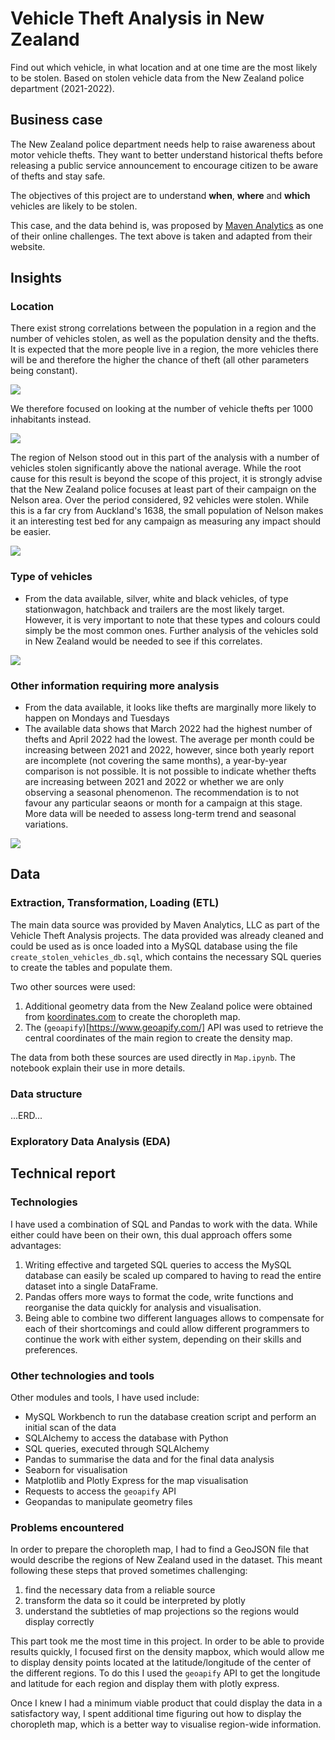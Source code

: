 # Vehicle Theft Analysis in New Zealand
Find out which vehicle, in what location and at one time are the most likely to be stolen. Based on stolen vehicle data from the New Zealand police department (2021-2022).

## Business case
The New Zealand police department needs help to raise awareness about motor vehicle thefts. They want to better understand historical thefts before releasing a public service announcement to encourage citizen to be aware of thefts and stay safe.

The objectives of this project are to understand **when**, **where** and **which** vehicles are likely to be stolen. 

This case, and the data behind is, was proposed by [Maven Analytics](https://app.mavenanalytics.io/guided-projects/3) as one of their online challenges. The text above is taken and adapted from their website.

## Insights
### Location
There exist strong correlations between the population in a region and the number of vehicles stolen, as well as the population density and the thefts. It is expected that the more people live in a region, the more vehicles there will be and therefore the higher the chance of theft (all other parameters being constant).

![](/Images/population_vs_density.png)

We therefore focused on looking at the number of vehicle thefts per 1000 inhabitants instead.

![](/Images/thefts_per_population.png)

The region of Nelson stood out in this part of the analysis with a number of vehicles stolen significantly above the national average. While the root cause for this result is beyond the scope of this project, it is strongly advise that the New Zealand police focuses at least part of their campaign on the Nelson area. Over the period considered, 92 vehicles were stolen. While this is a far cry from Auckland's 1638, the small population of Nelson makes it an interesting test bed for any campaign as measuring any impact should be easier.

![](/Images/map_regions.png)

### Type of vehicles
* From the data available, silver, white and black vehicles, of type stationwagon, hatchback and trailers are the most likely target. However, it is very important to note that these types and colours could simply be the most common ones. Further analysis of the vehicles sold in New Zealand would be needed to see if this correlates.

![](/Images/types_and_colours.png)

### Other information requiring more analysis
* From the data available, it looks like thefts are marginally more likely to happen on Mondays and Tuesdays
* The available data shows that March 2022 had the highest number of thefts and April 2022 had the lowest. The average per month could be increasing between 2021 and 2022, however, since both yearly report are incomplete (not covering the same months), a year-by-year comparison is not possible. It is not possible to indicate whether thefts are increasing between 2021 and 2022 or whether we are only observing a seasonal phenomenon. The recommendation is to not favour any particular seaons or month for a campaign at this stage. More data will be needed to assess long-term trend and seasonal variations.

![](/Images/thefts_day_of_the_week.png)

## Data
### Extraction, Transformation, Loading (ETL) 
The main data source was provided by Maven Analytics, LLC as part of the Vehicle Theft Analysis projects. The data provided was already cleaned and could be used as is once loaded into a MySQL database using the file `create_stolen_vehicles_db.sql`, which contains the necessary SQL queries to create the tables and populate them.

Two other sources were used:
1. Additional geometry data from the New Zealand police were obtained from [koordinates.com](https://koordinates.com/layer/105480-nz-police-district-boundaries-29-april-2021/) to create the choropleth map.
2. The (`geoapify`)[https://www.geoapify.com/] API was used to retrieve the central coordinates of the main region to create the density map.

The data from both these sources are used directly in `Map.ipynb`. The notebook explain their use in more details.

### Data structure
...ERD...

### Exploratory Data Analysis (EDA)


## Technical report
### Technologies
I have used a combination of SQL and Pandas to work with the data. While either could have been on their own, this dual approach offers some advantages:
1. Writing effective and targeted SQL queries to access the MySQL database can easily be scaled up compared to having to read the entire dataset into a single DataFrame.
2. Pandas offers more ways to format the code, write functions and reorganise the data quickly for analysis and visualisation.
3. Being able to combine two different languages allows to compensate for each of their shortcomings and could allow different programmers to continue the work with either system, depending on their skills and preferences.

### Other technologies and tools
Other modules and tools, I have used include:
- MySQL Workbench to run the database creation script and perform an initial scan of the data
- SQLAlchemy to access the database with Python
- SQL queries, executed through SQLAlchemy
- Pandas to summarise the data and for the final data analysis
- Seaborn for visualisation
- Matplotlib and Plotly Express for the map visualisation
- Requests to access the `geoapify` API
- Geopandas to manipulate geometry files

### Problems encountered
In order to prepare the choropleth map, I had to find a GeoJSON file that would describe the regions of New Zealand used in the dataset. This meant following these steps that proved sometimes challenging:
1. find the necessary data from a reliable source
2. transform the data so it could be interpreted by plotly
3. understand the subtleties of map projections so the regions would display correctly

This part took me the most time in this project. In order to be able to provide results quickly, I focused first on the density mapbox, which would allow me to display density points located at the latitude/longitude of the center of the different regions. To do this I used the `geoapify` API to get the longitude and latitude for each region and display them with plotly express.

Once I knew I had a minimum viable product that could display the data in a satisfactory way, I spent additional time figuring out how to display the choropleth map, which is a better way to visualise region-wide information.